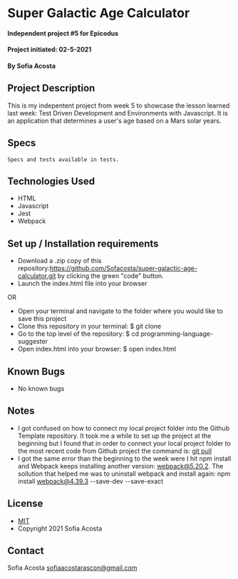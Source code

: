 # Super Galactic Age Calculator
#### Independent project #5 for Epicodus
#### Project initiated: 02-5-2021
#### By Sofia Acosta
## Project Description
This is my indepentent project from week 5 to showcase the lesson learned last week: Test Driven Development and Environments with Javascript. It is an application that determines a user's age based on a Mars solar years.
## Specs
 
```
Specs and tests available in tests.  
 ```
 
## Technologies Used
* HTML
* Javascript
* Jest 
* Webpack
## Set up / Installation requirements
* Download a .zip copy of this repository:https://github.com/Sofacosta/super-galactic-age-calculator.git by clicking the green "code" button. 
* Launch the index.html file into your browser
 
OR
 
* Open your terminal and navigate to the folder where you would like to save this project
* Clone this repository in your terminal: $ git clone
* Go to the top level of the repository: $ cd programming-language-suggester
* Open index.html into your browser: $ open index.html
## Known Bugs
* No known bugs
## Notes
* I got confused on how to connect my local project folder into the Github Template repository. It took me a while to set up the project at the beginning but I found that in order to connect your local project folder to the most recent code from Github project the command is: [git pull](https://git-scm.com/docs/git-pull) 
* I got the same error than the beginning to the week were I hit npm install and Webpack keeps installing another version: webpack@5.20.2. The sollution that helped me was to uninstall webpack and install again: 
npm install webpack@4.39.3 --save-dev --save-exact

## License
* [MIT](https://choosealicense.com/licenses/mit)
* Copyright 2021 Sofia Acosta
## Contact
Sofia Acosta sofiaacostarascon@gmail.com
